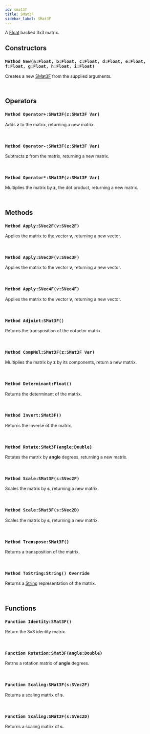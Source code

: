 ```yaml
---
id: smat3f
title: SMat3F
sidebar_label: SMat3F
---
```


A [Float](../../../brl/brl.blitz/#float) backed 3x3 matrix.


## Constructors

### `Method New(a:Float, b:Float, c:Float, d:Float, e:Float, f:Float, g:Float, h:Float, i:Float)`

Creates a new [SMat3F](../../../brl/brl.matrix/smat3f) from the supplied arguments.

<br/>

## Operators

### `Method Operator+:SMat3F(z:SMat3F Var)`

Adds <b>z</b> to the matrix, returning a new matrix.

<br/>

### `Method Operator-:SMat3F(z:SMat3F Var)`

Subtracts <b>z</b> from the matrix, returning a new matrix.

<br/>

### `Method Operator*:SMat3F(z:SMat3F Var)`

Multiplies the matrix by <b>z</b>, the dot product, returning a new matrix.

<br/>

## Methods

### `Method Apply:SVec2F(v:SVec2F)`

Applies the matrix to the vector <b>v</b>, returning a new vector.

<br/>

### `Method Apply:SVec3F(v:SVec3F)`

Applies the matrix to the vector <b>v</b>, returning a new vector.

<br/>

### `Method Apply:SVec4F(v:SVec4F)`

Applies the matrix to the vector <b>v</b>, returning a new vector.

<br/>

### `Method Adjoint:SMat3F()`

Returns the transposition of the cofactor matrix.

<br/>

### `Method CompMul:SMat3F(z:SMat3F Var)`

Multiplies the matrix by <b>z</b> by its components, return a new matrix.

<br/>

### `Method Determinant:Float()`

Returns the determinant of the matrix.

<br/>

### `Method Invert:SMat3F()`

Returns the inverse of the matrix.

<br/>

### `Method Rotate:SMat3F(angle:Double)`

Rotates the matrix by <b>angle</b> degrees, returning a new matrix.

<br/>

### `Method Scale:SMat3F(s:SVec2F)`

Scales the matrix by <b>s</b>, returning a new matrix.

<br/>

### `Method Scale:SMat3F(s:SVec2D)`

Scales the matrix by <b>s</b>, returning a new matrix.

<br/>

### `Method Transpose:SMat3F()`

Returns a transposition of the matrix.

<br/>

### `Method ToString:String() Override`

Returns a [String](../../../brl/brl.blitz/#string) representation of the matrix.

<br/>

## Functions

### `Function Identity:SMat3F()`

Return the 3x3 identity matrix.

<br/>

### `Function Rotation:SMat3F(angle:Double)`

Retrns a rotation matrix of <b>angle</b> degrees.

<br/>

### `Function Scaling:SMat3F(s:SVec2F)`

Returns a scaling matrix of <b>s</b>.

<br/>

### `Function Scaling:SMat3F(s:SVec2D)`

Returns a scaling matrix of <b>s</b>.

<br/>

